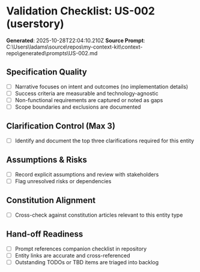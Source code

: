 # Validation Checklist: US-002 (userstory)

**Generated**: 2025-10-28T22:04:10.210Z
**Source Prompt**: C:\Users\ladams\source\repos\my-context-kit\context-repo\generated\prompts\US-002.md

## Specification Quality
- [ ] Narrative focuses on intent and outcomes (no implementation details)
- [ ] Success criteria are measurable and technology-agnostic
- [ ] Non-functional requirements are captured or noted as gaps
- [ ] Scope boundaries and exclusions are documented

## Clarification Control (Max 3)
- [ ] Identify and document the top three clarifications required for this entity

## Assumptions & Risks
- [ ] Record explicit assumptions and review with stakeholders
- [ ] Flag unresolved risks or dependencies

## Constitution Alignment
- [ ] Cross-check against constitution articles relevant to this entity type

## Hand-off Readiness
- [ ] Prompt references companion checklist in repository
- [ ] Entity links are accurate and cross-referenced
- [ ] Outstanding TODOs or TBD items are triaged into backlog
